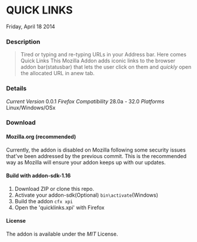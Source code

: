 # QUICK LINKS #

Friday, April 18 2014

### Description ###
> Tired or typing and re-typing URLs in your Address bar. Here comes Quick Links
This Mozilla Addon adds iconic links to the browser addon bar(statusbar) that lets the user click on them and *quickly* open the allocated URL in anew tab.

### Details ####
*Current Version* 0.0.1
*Firefox Compatibility* 28.0a - 32.0
*Platforms* Linux/Windows/OSx

### Download ###

#### Mozilla.org (recommended) ####
Currently, the addon is disabled on Mozilla following some security issues that've been addressed by the previous commit.
This is the recommended way as Mozilla will ensure your addon keeps up with our updates.

#### Build with addon-sdk-1.16 ####
1.	Download ZIP or clone this repo.
2.	Activate your addon-sdk(Optional) `bin\activate`(Windows)
3.	Build the addon `cfx xpi`
4.	Open the 'quicklinks.xpi' with Firefox

#### License ####
The addon is available under the *MIT* License. 
